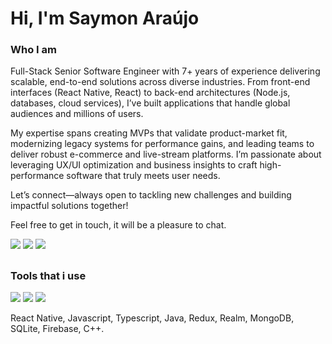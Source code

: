 <h1 >Hi, I'm Saymon Araújo</h1>
  
<h3 >Who I am</h3>

<p>
Full-Stack Senior Software Engineer with 7+ years of experience delivering scalable, end-to-end solutions across diverse industries. From front-end interfaces (React Native, React) to back-end architectures (Node.js, databases, cloud services), I’ve built applications that handle global audiences and millions of users.

My expertise spans creating MVPs that validate product-market fit, modernizing legacy systems for performance gains, and leading teams to deliver robust e-commerce and live-stream platforms. I’m passionate about leveraging UX/UI optimization and business insights to craft high-performance software that truly meets user needs.

Let’s connect—always open to tackling new challenges and building impactful solutions together!
</p>
  
  
<div>
 <p>Feel free to get in touch, it will be a pleasure to chat.</p>
  <a href="https://www.linkedin.com/in/saymon-araujo/" target="_blank"><img src="https://img.shields.io/badge/LinkedIn-0077B5?style=for-the-badge&logo=linkedin&logoColor=white" target="_blank"></a>
  <a href="mailto:saymonbrandon@gmail.com?subject=Hello%20Saymon,%20From%20Github"><img src="https://img.shields.io/badge/gmail-%23D14836.svg?&style=for-the-badge&logo=gmail&logoColor=white" /></a>
  <a href="https://t.me/saymon_araujo_dev"><img src="https://img.shields.io/badge/Telegram-2CA5E0?style=for-the-badge&logo=telegram&logoColor=white" /></a>&nbsp;&nbsp;&nbsp;&nbsp;
</div>
  
##
  <h3 >Tools that i use</h3>
<p >
  <img src="https://img.shields.io/badge/react_native-%2320232a.svg?style=for-the-badge&logo=react&logoColor=%2361DAFB" />
  <img src="https://img.shields.io/badge/redux-%23593d88.svg?style=for-the-badge&logo=redux&logoColor=white" />
  <img src="https://img.shields.io/badge/typescript-%23007ACC.svg?style=for-the-badge&logo=typescript&logoColor=white" />&nbsp;&nbsp;
</p>
<p >React Native, Javascript, Typescript, Java, Redux, Realm, MongoDB, SQLite, Firebase, C++.</p>
</div>
